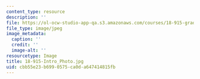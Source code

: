 ```yaml
---
content_type: resource
description: ''
file: https://ol-ocw-studio-app-qa.s3.amazonaws.com/courses/18-915-graduate-topology-seminar-kan-seminar-fall-2014/cbb55e23b6990575ca0da647414815fb_18-915-Intro_Photo.jpg
file_type: image/jpeg
image_metadata:
  caption: ''
  credit: ''
  image-alt: ''
resourcetype: Image
title: 18-915-Intro_Photo.jpg
uid: cbb55e23-b699-0575-ca0d-a647414815fb
---
```

